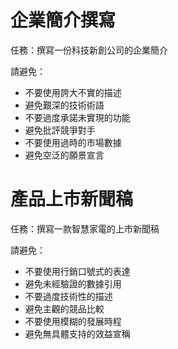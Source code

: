 # 企業簡介撰寫
任務：撰寫一份科技新創公司的企業簡介

請避免：
- 不要使用誇大不實的描述
- 避免艱深的技術術語
- 不要過度承諾未實現的功能
- 避免批評競爭對手
- 不要使用過時的市場數據
- 避免空泛的願景宣言

# 產品上市新聞稿
任務：撰寫一款智慧家電的上市新聞稿

請避免：
- 不要使用行銷口號式的表達
- 避免未經驗證的數據引用
- 不要過度技術性的描述
- 避免主觀的競品比較
- 不要使用模糊的發展時程
- 避免無具體支持的效益宣稱
